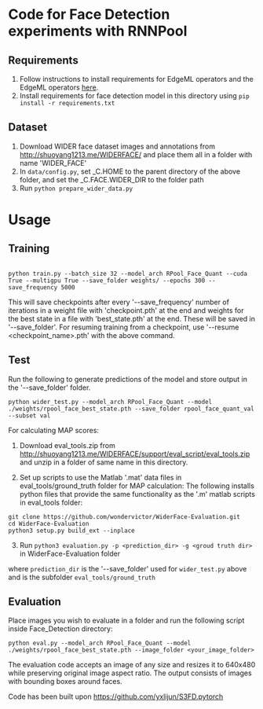 # Code for Face Detection experiments with RNNPool
## Requirements
1. Follow instructions to install requirements for EdgeML operators and the EdgeML operators [here](pytorch/README.md).
2. Install requirements for face detection model in this directory using
``` pip install -r requirements.txt ``` 

## Dataset
1. Download WIDER face dataset images and annotations from http://shuoyang1213.me/WIDERFACE/ and place them all in a folder with name 'WIDER_FACE'
2. In `data/config.py`, set _C.HOME to the parent directory of the above folder, and set the _C.FACE.WIDER_DIR to the folder path 
3. Run
``` python prepare_wider_data.py ```


# Usage
## Training

```shell

python train.py --batch_size 32 --model_arch RPool_Face_Quant --cuda True --multigpu True --save_folder weights/ --epochs 300 --save_frequency 5000 

```
This will save checkpoints after every '--save_frequency' number of iterations in a weight file with 'checkpoint.pth' at the end and weights for the best state in a file with 'best_state.pth' at the end. These will be saved in '--save_folder'. For resuming training from a checkpoint, use '--resume <checkpoint_name>.pth' with the above command.


## Test
Run the following to generate predictions of the model and store output in the '--save_folder' folder.
```shell
python wider_test.py --model_arch RPool_Face_Quant --model ./weights/rpool_face_best_state.pth --save_folder rpool_face_quant_val --subset val
```
 
For calculating MAP scores:

1. Download eval_tools.zip from http://shuoyang1213.me/WIDERFACE/support/eval_script/eval_tools.zip and unzip in a folder of same name in this directory.

2. Set up scripts to use the Matlab '.mat' data files in eval_tools/ground_truth folder for MAP calculation: The following installs python files that provide the same functionality as the '.m' matlab scripts in eval_tools folder:
``` 
git clone https://github.com/wondervictor/WiderFace-Evaluation.git
cd WiderFace-Evaluation 
python3 setup.py build_ext --inplace
```

3. Run ```python3 evaluation.py -p <prediction_dir> -g <groud truth dir>``` in WiderFace-Evaluation folder

where `prediction_dir` is the '--save_folder' used for `wider_test.py` above and <groud truth dir> is the subfolder `eval_tools/ground_truth`


## Evaluation
Place images you wish to evaluate in a folder and run the following script inside Face_Detection directory:
```shell
python eval.py --model_arch RPool_Face_Quant --model ./weights/rpool_face_best_state.pth --image_folder <your_image_folder>
```
The evaluation code accepts an image of any size and resizes it to 640x480 while preserving original image aspect ratio. The output consists of images with bounding boxes around faces.

Code has been built upon https://github.com/yxlijun/S3FD.pytorch
